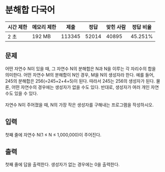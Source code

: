 # 분해합 다국어
 
|시간 제한	|메모리 제한	|제출	|정답	|맞힌 사람	|정답 비율|
|---|---|---|---|---|---|
|2 초|192 MB|113345|52014|40895|45.251%|

## 문제
어떤 자연수 N이 있을 때, 그 자연수 N의 분해합은 N과 N을 이루는 각 자리수의 합을 의미한다. 어떤 자연수 M의 분해합이 N인 경우, M을 N의 생성자라 한다. 예를 들어, 245의 분해합은 256(=245+2+4+5)이 된다. 따라서 245는 256의 생성자가 된다. 물론, 어떤 자연수의 경우에는 생성자가 없을 수도 있다. 반대로, 생성자가 여러 개인 자연수도 있을 수 있다.
<br>
<br>자연수 N이 주어졌을 때, N의 가장 작은 생성자를 구해내는 프로그램을 작성하시오.

## 입력
첫째 줄에 자연수 N(1 ≤ N ≤ 1,000,000)이 주어진다.

## 출력
첫째 줄에 답을 출력한다. 생성자가 없는 경우에는 0을 출력한다.
